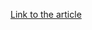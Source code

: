 [Link to the article](https://cert.pl/en/posts/2019/01/mwdb-our-way-to-share-information-about-malicious-software/)
